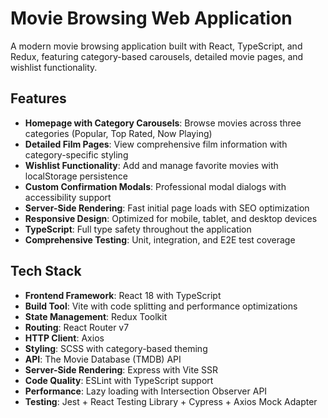 # Movie Browsing Web Application

A modern movie browsing application built with React, TypeScript, and Redux, featuring category-based carousels, detailed movie pages, and wishlist functionality.

## Features

- **Homepage with Category Carousels**: Browse movies across three categories (Popular, Top Rated, Now Playing)
- **Detailed Film Pages**: View comprehensive film information with category-specific styling
- **Wishlist Functionality**: Add and manage favorite movies with localStorage persistence
- **Custom Confirmation Modals**: Professional modal dialogs with accessibility support
- **Server-Side Rendering**: Fast initial page loads with SEO optimization
- **Responsive Design**: Optimized for mobile, tablet, and desktop devices
- **TypeScript**: Full type safety throughout the application
- **Comprehensive Testing**: Unit, integration, and E2E test coverage

## Tech Stack

- **Frontend Framework**: React 18 with TypeScript
- **Build Tool**: Vite with code splitting and performance optimizations
- **State Management**: Redux Toolkit
- **Routing**: React Router v7
- **HTTP Client**: Axios
- **Styling**: SCSS with category-based theming
- **API**: The Movie Database (TMDB) API
- **Server-Side Rendering**: Express with Vite SSR
- **Code Quality**: ESLint with TypeScript support
- **Performance**: Lazy loading with Intersection Observer API
- **Testing**: Jest + React Testing Library + Cypress + Axios Mock Adapter
